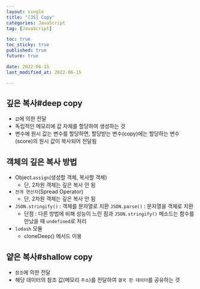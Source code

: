 ```yaml
---
layout: single
title: "[JS] Copy"
categories: JavaScript
tag: [JavaScript]

toc: true
toc_sticky: true
published: true
future: true

date: 2022-06-15
last_modified_at: 2022-06-15

---
```


## 깊은 복사#deep copy  

- `값`에 의한 전달
- 독립적인 메모리에 값 자체를 할당하여 생성하는 것
- 변수에 원시 값는 변수를 할당하면, 할당받는 변수(copy)에는 할당하는 변수(score)의 원시 값이 복사되어 전달됨  

## 객체의 깊은 복사 방법  

- Object.`assign`(생성할 객체, 복사할 객체)
    - 단, 2차원 객체는 깊은 복사 안 됨
- `전개 연산자`(Spread Operator)
    - 단, 2차원 객체는 깊은 복사 안 됨
- `JSON.stringify()` : 객체를 문자열로 치환
    `JSON.parse()` : 문자열을 객체로 치환
    - 단점 : 다른 방법에 비해 성능이 느린 점과 `JSON.stringify()` 메소드는 함수를 만났을 때 `undefined`로 처리  
- `lodash` 모듈
    - cloneDeep() 메서드 이용  

## 얕은 복사#shallow copy  

- `참조`에 의한 전달
- 해당 데이터의 참조 값(메모리 `주소`)를 전달하여 `결국 한 데이터`를 공유하는 것  

